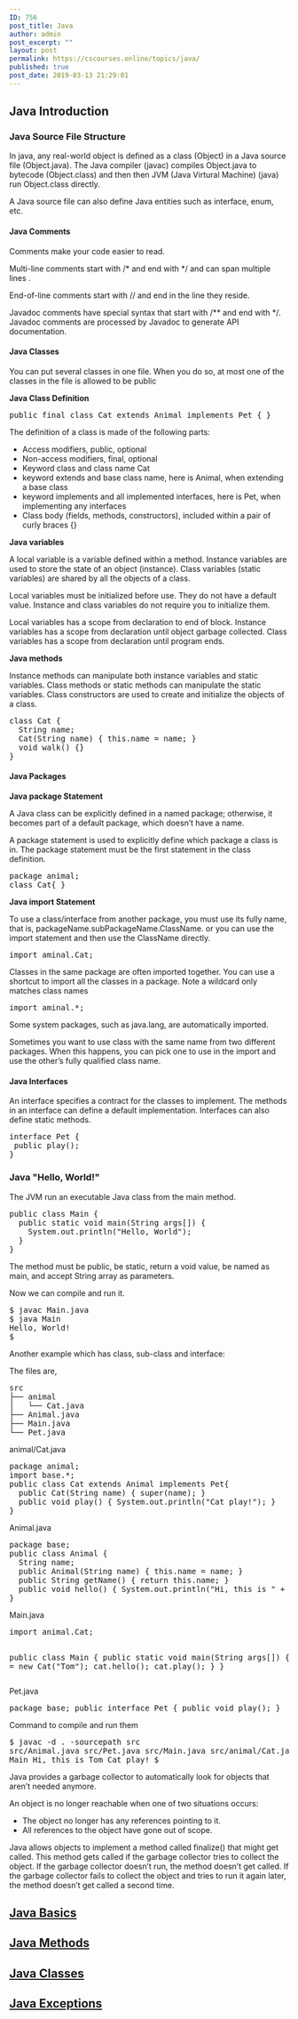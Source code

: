 ```yaml
---
ID: 756
post_title: Java
author: admin
post_excerpt: ""
layout: post
permalink: https://cscourses.online/topics/java/
published: true
post_date: 2019-03-13 21:29:01
---
```

<!DOCTYPE html>
<html>
  <head>
  </head>
  <body>
    <h2>Java Introduction</h2>
    <h3>Java Source File Structure</h3>
    <p> In java, any real-world object is defined as a class (Object) in a Java
      source file (Object.java). The Java compiler (javac) compiles Object.java
      to bytecode (Object.class) and then then JVM (Java Virtural Machine)
      (java) run Object.class directly.</p>
    <p>A Java source file can also define Java entities such as interface, enum,
      etc. </p>
    <h4>Java Comments</h4>
    <p>Comments make your code easier to read.</p>
    <p>Multi-line comments start with /* and end with */ and can span multiple
      lines .</p>
    <p>End-of-line comments start with // and end in the line they reside.</p>
    <p>Javadoc comments have special syntax that start with /** and end with */.
      Javadoc comments are processed by Javadoc to generate API documentation. </p>
    <h4>Java Classes</h4>
    <p>You can put several classes in one file. When you do so, at most one of
      the classes in the file is allowed to be public </p>
    <b>Java Class Definition</b>
    <pre lang="java">public final class Cat extends Animal implements Pet { }
</pre>
    <p>The definition of a class is made of the following parts:</p>
    <ul>
      <li>Access modifiers, public, optional</li>
      <li>Non-access modifiers, final, optional</li>
      <li>Keyword class and class name Cat</li>
      <li>keyword extends and base class name, here is Animal, when extending a
        base class</li>
      <li>keyword implements and all implemented interfaces, here is Pet, when
        implementing any interfaces</li>
      <li>Class body (fields, methods, constructors), included within a pair of
        curly braces {} </li>
    </ul>
    <b>Java variables</b>
    <p>A local variable is a variable defined within a method. Instance
      variables are used to store the state of an object (instance). Class
      variables (static variables) are shared by all the objects of a class.</p>
    <p>Local variables must be initialized before use. They do not have a
      default value. Instance and class variables do not require you to
      initialize them.</p>
    <p>Local variables has a scope from declaration to end of block. Instance
      variables has a scope from declaration until object garbage collected.
      Class variables has a scope from declaration until program ends.</p>
    <b>Java methods</b>
    <p>Instance methods can manipulate both instance variables and static
      variables. Class methods or static methods can manipulate the static
      variables. Class constructors are used to create and initialize the
      objects of a class.</p>
    <pre lang="java">class Cat {
  String name;
  Cat(String name) { this.name = name; }
  void walk() {}
}</pre>
    <h4>Java Packages</h4>
    <b>Java package Statement</b>
    <p>A Java class can be explicitly defined in a named package; otherwise, it
      becomes part of a default package, which doesn’t have a name. </p>
    <p>A package statement is used to explicitly define which package a class is
      in. The package statement must be the first statement in the class
      definition.</p>
    <pre lang="java">package animal;
class Cat{ }
</pre> <b>Java import Statement</b>
    <p>To use a class/interface from another package, you must use its fully
      name, that is, packageName.subPackageName.ClassName. or you can use the
      import statement and then use the ClassName directly.</p>
    <pre>import aminal.Cat;</pre>
    <p>Classes in the same package are often imported together. You can use a
      shortcut to import all the classes in a package. Note a wildcard only
      matches class names</p>
    <pre>import aminal.*;</pre>
    <p>Some system packages, such as java.lang, are automatically imported.</p>
    <p>Sometimes you want to use class with the same name from two different
      packages. When this happens, you can pick one to use in the import and use
      the other’s fully qualified class name.</p>
    <h4>Java Interfaces</h4>
    <p>An interface specifies a contract for the classes to implement. The
      methods in an interface can define a default implementation. Interfaces
      can also define static methods.</p>
    <pre>interface Pet {
 public play();
}</pre>
    <h3>Java "Hello, World!"</h3>
    <p>The JVM run an executable Java class from the main method. </p>
    <pre lang="java">public class Main {
  public static void main(String args[]) {
    System.out.println("Hello, World");
  }
}</pre>
    <p>The method must be public, be static, return a void value, be named as
      main, and accept String array as parameters. </p>
    <p>Now we can compile and run it.</p>
    <pre>$ javac Main.java 
$ java Main 
Hello, World!
$ 
</pre>
    <p>Another example which has class, sub-class and interface:</p>
    <p>The files are,</p>
    <pre>src
├── animal
│&nbsp;&nbsp; └── Cat.java
├── Animal.java
├── Main.java
└── Pet.java
</pre>
    <p>animal/Cat.java</p>
    <pre lang="java">package animal;
import base.*;
public class Cat extends Animal implements Pet{
  public Cat(String name) { super(name); }
  public void play() { System.out.println("Cat play!"); }
}
</pre>
    <p>Animal.java</p>
    <pre>package base;
public class Animal {
  String name;
  public Animal(String name) { this.name = name; }
  public String getName() { return this.name; }
  public void hello() { System.out.println("Hi, this is " + this.name); }
}</pre>
    <p>Main.java</p>
    <pre>import animal.Cat;

public class Main {
  public static void main(String args[]) {
    Cat cat = new Cat("Tom");
    cat.hello();
    cat.play();
  }
}
</pre>
    <p>Pet.java</p>
    <pre>package base;
public interface Pet {
  public void play();
}</pre>
    <p>Command to compile and run them</p>
    <pre>$ javac -d . -sourcepath src src/Animal.java  src/Pet.java src/Main.java src/animal/Cat.java 
$ java Main 
Hi, this is Tom
Cat play!
$</pre>
    <p>Java provides a garbage collector to automatically look for objects that
      aren’t needed anymore.</p>
    <p>An object is no longer reachable when one of two situations occurs: </p>
    <ul>
      <li>The object no longer has any references pointing to it.</li>
      <li> All references to the object have gone out of scope.</li>
    </ul>
    <p>Java allows objects to implement a method called finalize() that might
      get called. This method gets called if the garbage collector tries to
      collect the object. If the garbage collector doesn’t run, the method
      doesn’t get called. If the garbage collector fails to collect the object
      and tries to run it again later, the method doesn’t get called a second
      time.</p>
    <h2><a href="/java/java-basics">Java Basics</a></h2>
    <h2><a href="/java/java-methods">Java Methods</a></h2>
    <h2><a href="/java/java-classes">Java Classes</a></h2>
    <h2><a href="/java/java-exceptions">Java Exceptions</a></h2>
  </body>
</html>